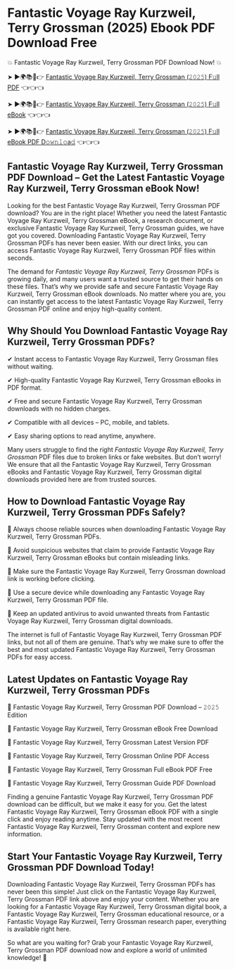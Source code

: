 # Fantastic Voyage Ray Kurzweil, Terry Grossman (2025) Ebook PDF Download Free

💥 Fantastic Voyage Ray Kurzweil, Terry Grossman PDF Download Now! 💥

➤ ►🌍📚📱👉 [Fantastic Voyage Ray Kurzweil, Terry Grossman (𝟸𝟶𝟸𝟻) F𝚞ll PDF](https://getpdf.xyz/fantastic-voyage-ray-kurzweil-terry-grossman) 👈👈👈


➤ ►🌍📚📱👉 [Fantastic Voyage Ray Kurzweil, Terry Grossman (𝟸𝟶𝟸𝟻) F𝚞ll eBook](https://getpdf.xyz/fantastic-voyage-ray-kurzweil-terry-grossman) 👈👈👈


➤ ►🌍📚📱👉 [Fantastic Voyage Ray Kurzweil, Terry Grossman (𝟸𝟶𝟸𝟻) F𝚞ll eBook PDF D𝚘𝚠𝚗𝚕𝚘a𝚍](https://getpdf.xyz/fantastic-voyage-ray-kurzweil-terry-grossman) 👈👈👈


## Fantastic Voyage Ray Kurzweil, Terry Grossman PDF Download – Get the Latest Fantastic Voyage Ray Kurzweil, Terry Grossman eBook Now!

Looking for the best Fantastic Voyage Ray Kurzweil, Terry Grossman PDF download? You are in the right place! Whether you need the latest Fantastic Voyage Ray Kurzweil, Terry Grossman eBook, a research document, or exclusive Fantastic Voyage Ray Kurzweil, Terry Grossman guides, we have got you covered. Downloading Fantastic Voyage Ray Kurzweil, Terry Grossman PDFs has never been easier. With our direct links, you can access Fantastic Voyage Ray Kurzweil, Terry Grossman PDF files within seconds.

The demand for *Fantastic Voyage Ray Kurzweil, Terry Grossman* PDFs is growing daily, and many users want a trusted source to get their hands on these files. That’s why we provide safe and secure Fantastic Voyage Ray Kurzweil, Terry Grossman eBook downloads. No matter where you are, you can instantly get access to the latest Fantastic Voyage Ray Kurzweil, Terry Grossman PDF online and enjoy high-quality content.

## Why Should You Download Fantastic Voyage Ray Kurzweil, Terry Grossman PDFs?

✔ Instant access to Fantastic Voyage Ray Kurzweil, Terry Grossman files without waiting.

✔ High-quality Fantastic Voyage Ray Kurzweil, Terry Grossman eBooks in PDF format.

✔ Free and secure Fantastic Voyage Ray Kurzweil, Terry Grossman downloads with no hidden charges.

✔ Compatible with all devices – PC, mobile, and tablets.

✔ Easy sharing options to read anytime, anywhere.

Many users struggle to find the right *Fantastic Voyage Ray Kurzweil, Terry Grossman* PDF files due to broken links or fake websites. But don’t worry! We ensure that all the Fantastic Voyage Ray Kurzweil, Terry Grossman eBooks and Fantastic Voyage Ray Kurzweil, Terry Grossman digital downloads provided here are from trusted sources.

## How to Download Fantastic Voyage Ray Kurzweil, Terry Grossman PDFs Safely?

📌 Always choose reliable sources when downloading Fantastic Voyage Ray Kurzweil, Terry Grossman PDFs.

📌 Avoid suspicious websites that claim to provide Fantastic Voyage Ray Kurzweil, Terry Grossman eBooks but contain misleading links.

📌 Make sure the Fantastic Voyage Ray Kurzweil, Terry Grossman download link is working before clicking.

📌 Use a secure device while downloading any Fantastic Voyage Ray Kurzweil, Terry Grossman PDF file.

📌 Keep an updated antivirus to avoid unwanted threats from Fantastic Voyage Ray Kurzweil, Terry Grossman digital downloads.

The internet is full of Fantastic Voyage Ray Kurzweil, Terry Grossman PDF links, but not all of them are genuine. That’s why we make sure to offer the best and most updated Fantastic Voyage Ray Kurzweil, Terry Grossman PDFs for easy access.

## Latest Updates on Fantastic Voyage Ray Kurzweil, Terry Grossman PDFs

🔹 Fantastic Voyage Ray Kurzweil, Terry Grossman PDF Download – 𝟸𝟶𝟸𝟻 Edition

🔹 Fantastic Voyage Ray Kurzweil, Terry Grossman eBook Free Download

🔹 Fantastic Voyage Ray Kurzweil, Terry Grossman Latest Version PDF

🔹 Fantastic Voyage Ray Kurzweil, Terry Grossman Online PDF Access

🔹 Fantastic Voyage Ray Kurzweil, Terry Grossman Full eBook PDF Free

🔹 Fantastic Voyage Ray Kurzweil, Terry Grossman Guide PDF Download

Finding a genuine Fantastic Voyage Ray Kurzweil, Terry Grossman PDF download can be difficult, but we make it easy for you. Get the latest Fantastic Voyage Ray Kurzweil, Terry Grossman eBook PDF with a single click and enjoy reading anytime. Stay updated with the most recent Fantastic Voyage Ray Kurzweil, Terry Grossman content and explore new information.

## Start Your Fantastic Voyage Ray Kurzweil, Terry Grossman PDF Download Today!

Downloading Fantastic Voyage Ray Kurzweil, Terry Grossman PDFs has never been this simple! Just click on the Fantastic Voyage Ray Kurzweil, Terry Grossman PDF link above and enjoy your content. Whether you are looking for a Fantastic Voyage Ray Kurzweil, Terry Grossman digital book, a Fantastic Voyage Ray Kurzweil, Terry Grossman educational resource, or a Fantastic Voyage Ray Kurzweil, Terry Grossman research paper, everything is available right here.

So what are you waiting for? Grab your Fantastic Voyage Ray Kurzweil, Terry Grossman PDF download now and explore a world of unlimited knowledge! 🚀